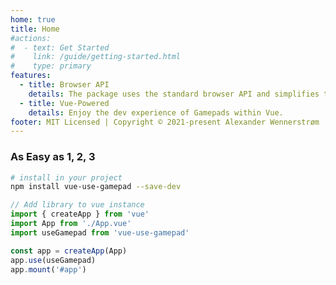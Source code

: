 ```yaml
---
home: true
title: Home
#actions:
#  - text: Get Started
#    link: /guide/getting-started.html
#    type: primary
features:
  - title: Browser API
    details: The package uses the standard browser API and simplifies the process of using it with Vue
  - title: Vue-Powered
    details: Enjoy the dev experience of Gamepads within Vue.
footer: MIT Licensed | Copyright © 2021-present Alexander Wennerstrøm
---
```


<ClientOnly>
  <GamepadDiscover>
    <template v-slot="{gamepads}">
      <div
        v-for="(gamepad, index) in gamepads"
        :key="index"
      >
        <controller :gamepad="gamepad" />
        <br />
        {{ gamepad.id }} - {{gamepad.mapping}}
        <br />
      </div>
    </template>
    <template v-slot:no-gamepads>
      <h4 style="text-align:center;background-color:var(--c-brand);color:var(--c-bg);padding:15px;">Press any key on a gamepad to connect it</h4>
    </template>
  </GamepadDiscover>
</ClientOnly>

### As Easy as 1, 2, 3

<CodeGroup>
  <CodeGroupItem title="NPM">
  
```bash
# install in your project
npm install vue-use-gamepad --save-dev
```

  </CodeGroupItem>
</CodeGroup>

<CodeGroup>
  <CodeGroupItem title="ts">
  
```ts
// Add library to vue instance
import { createApp } from 'vue'
import App from './App.vue'
import useGamepad from 'vue-use-gamepad'

const app = createApp(App)
app.use(useGamepad)
app.mount('#app')
```

  </CodeGroupItem>
</CodeGroup>
